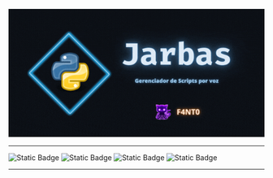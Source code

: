 <p align="center">
    <img src="images/banner-jarbas.gif">
</p>

---

![Static Badge](https://img.shields.io/badge/3.10.5-gray?logo=python&logoColor=yellow&label=Python&labelColor=blue)
![Static Badge](https://img.shields.io/badge/0.2.13-gray?logo=python&logoColor=blue&label=PyAudio&labelColor=orange)
![Static Badge](https://img.shields.io/badge/0.9.54-gray?logo=python&logoColor=blue&label=PyAutoGUI&labelColor=darkgreen)
![Static Badge](https://img.shields.io/badge/3.10.0-gray?logo=python&logoColor=blue&label=SpeechRecognition&labelColor=red)


---




